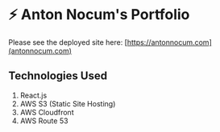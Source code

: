# ⚡ Anton Nocum's Portfolio

Please see the deployed site here: [https://antonnocum.com](antonnocum.com)

## Technologies Used
1. React.js
2. AWS S3 (Static Site Hosting)
3. AWS Cloudfront
4. AWS Route 53